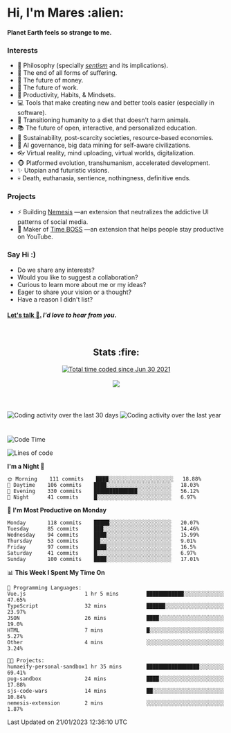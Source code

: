 <h1>Hi, I'm Mares :alien:</h1>

#### Planet Earth feels so strange to me.

### **Interests**

- 🌊 Philosophy (specially [_sentism_][sentismmedium] and its implications).
- 🎯 The end of all forms of suffering.
- 💸 The future of money.
- 💼 The future of work.
- 🧠 Productivity, Habits, & Mindsets.
- 💻 Tools that make creating new and better tools easier (especially in software).
- 🥗 Transitioning humanity to a diet that doesn't harm animals.
- 📚 The future of open, interactive, and personalized education.
- 🌱 Sustainability, post-scarcity societies, resource-based economies.
- 🤖 AI governance, big data mining for self-aware civilizations.
- 👓 Virtual reality, mind uploading, virtual worlds, digitalization.
- 🐵 Platformed evolution, transhumanism, accelerated development.
- ✨ Utopian and futuristic visions.
- 💀 Death, euthanasia, sentience, nothingness, definitive ends.


### **Projects**

- ⚡ Building [Nemesis](https://chrome.google.com/webstore/detail/nemesis-%E2%80%93-humane-design-f/blfbbifgjgikekfochleknjcopefifgo?hl=en) —an extension that neutralizes the addictive UI patterns of social media.
- 💎 Maker of [Time BOSS](https://chrome.google.com/webstore/detail/time-boss/jgdbocfilggfapdpgpnidfaoiddjbiab?hl=en-US) —an extension that helps people stay productive on YouTube.


### **Say Hi :)**

- Do we share any interests?
- Would you like to suggest a collaboration?
- Curious to learn more about me or my ideas?
- Eager to share your vision or a thought?
- Have a reason I didn't list?

#### [Let's talk :wave:.](mailto:mareszhar@gmail.com) _I'd love to hear from you_.

[sentismmedium]: https://medium.com/@mareszhar/born-a-prisoner-a-reflection-about-life-its-struggles-and-a-plan-to-escape-d8566ce9b026

<br>

<h2 align="center">Stats :fire:</h2>

<div align="center">
  <a href="https://wakatime.com/@cfdc0e0d-4860-4b62-9ff0-cb659185525e">
    <img src="https://wakatime.com/badge/user/cfdc0e0d-4860-4b62-9ff0-cb659185525e.svg" alt="Total time coded since Jun 30 2021" />
  </a>
</div>

<br>

<!-- 
Add or remove this: 
&dates=B1AAB3FF 
...or this...
&date_format=M%20j%5B%2C%20Y%5D
from the *streak stats URL below* if they get bugged and aren't updating: 
-->

<div align="center">
  <img src="https://github-readme-streak-stats.herokuapp.com?user=mareszhar&theme=black-ice&hide_border=true&stroke=FFFFFF15&ring=DF8FFE&fire=DF8FFE&currStreakLabel=DF8FFE&background=1A232A&currStreakNum=86FFAB&dates=B1AAB3FF&date_format=M%20j%5B%2C%20Y%5D">
</div>

<br>

<!-- 
The Widget Below seems to be broken.
Pending: Review if the original repo is still available...
<img src="https://activity-graph.herokuapp.com/graph?username=mareszhar&theme=nord&bg_color=00000000&color=979797&line=DF8FFE&point=00000000&area=true&hide_border=true">

<br> -->

<h1></h1>

<img src="https://wakatime.com/share/@mares/5df0ff02-9c79-41b4-b540-51dc9c65a57b.svg" alt="Coding activity over the last 30 days" />
<img src="https://wakatime.com/share/@mares/ea89ba71-f374-40af-930c-e0655909fe37.svg" alt="Coding activity over the last year" />

<h1></h1>

<!--START_SECTION:waka-->
![Code Time](http://img.shields.io/badge/Code%20Time-635%20hrs%2059%20mins-blue)

![Lines of code](https://img.shields.io/badge/From%20Hello%20World%20I%27ve%20Written-177%20Thousand%20lines%20of%20code-blue)

**I'm a Night 🦉** 

```text
🌞 Morning    111 commits    ████░░░░░░░░░░░░░░░░░░░░░   18.88% 
🌆 Daytime    106 commits    ████░░░░░░░░░░░░░░░░░░░░░   18.03% 
🌃 Evening    330 commits    ██████████████░░░░░░░░░░░   56.12% 
🌙 Night      41 commits     █░░░░░░░░░░░░░░░░░░░░░░░░   6.97%

```
📅 **I'm Most Productive on Monday** 

```text
Monday       118 commits    █████░░░░░░░░░░░░░░░░░░░░   20.07% 
Tuesday      85 commits     ███░░░░░░░░░░░░░░░░░░░░░░   14.46% 
Wednesday    94 commits     ████░░░░░░░░░░░░░░░░░░░░░   15.99% 
Thursday     53 commits     ██░░░░░░░░░░░░░░░░░░░░░░░   9.01% 
Friday       97 commits     ████░░░░░░░░░░░░░░░░░░░░░   16.5% 
Saturday     41 commits     █░░░░░░░░░░░░░░░░░░░░░░░░   6.97% 
Sunday       100 commits    ████░░░░░░░░░░░░░░░░░░░░░   17.01%

```


📊 **This Week I Spent My Time On** 

```text
💬 Programming Languages: 
Vue.js                   1 hr 5 mins         ████████████░░░░░░░░░░░░░   47.65% 
TypeScript               32 mins             ██████░░░░░░░░░░░░░░░░░░░   23.97% 
JSON                     26 mins             ████░░░░░░░░░░░░░░░░░░░░░   19.0% 
HTML                     7 mins              █░░░░░░░░░░░░░░░░░░░░░░░░   5.27% 
Other                    4 mins              ░░░░░░░░░░░░░░░░░░░░░░░░░   3.24%

🐱‍💻 Projects: 
humaeify-personal-sandbox1 hr 35 mins        █████████████████░░░░░░░░   69.41% 
pug-sandbox              24 mins             ████░░░░░░░░░░░░░░░░░░░░░   17.88% 
sjs-code-wars            14 mins             ██░░░░░░░░░░░░░░░░░░░░░░░   10.84% 
nemesis-extension        2 mins              ░░░░░░░░░░░░░░░░░░░░░░░░░   1.87%

```


 Last Updated on 21/01/2023 12:36:10 UTC
<!--END_SECTION:waka-->
